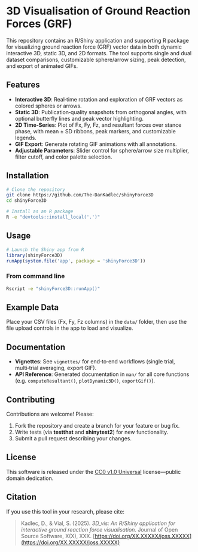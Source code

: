 # 3D Visualisation of Ground Reaction Forces (GRF)

This repository contains an R/Shiny application and supporting R package for visualizing ground reaction force (GRF) vector data in both dynamic interactive 3D, static 3D, and 2D formats. The tool supports single and dual dataset comparisons, customizable sphere/arrow sizing, peak detection, and export of animated GIFs.

## Features

* **Interactive 3D**: Real‑time rotation and exploration of GRF vectors as colored spheres or arrows.
* **Static 3D**: Publication‑quality snapshots from orthogonal angles, with optional butterfly lines and peak vector highlighting.
* **2D Time‑Series**: Plot of Fx, Fy, Fz, and resultant forces over stance phase, with mean ± SD ribbons, peak markers, and customizable legends.
* **GIF Export**: Generate rotating GIF animations with all annotations.
* **Adjustable Parameters**: Slider control for sphere/arrow size multiplier, filter cutoff, and color palette selection.

## Installation

```bash
# Clone the repository
git clone https://github.com/The-DanKadlec/shinyForce3D
cd shinyForce3D

# Install as an R package
R -e "devtools::install_local('.')"
```

## Usage

```r
# Launch the Shiny app from R
library(shinyForce3D)
runApp(system.file('app', package = 'shinyForce3D'))
```

### From command line

```bash
Rscript -e "shinyForce3D::runApp()"
```

## Example Data

Place your CSV files (Fx, Fy, Fz columns) in the `data/` folder, then use the file upload controls in the app to load and visualize.

## Documentation

* **Vignettes**: See `vignettes/` for end‑to‑end workflows (single trial, multi‑trial averaging, export GIF).
* **API Reference**: Generated documentation in `man/` for all core functions (e.g. `computeResultant()`, `plotDynamic3D()`, `exportGif()`).

## Contributing

Contributions are welcome! Please:

1. Fork the repository and create a branch for your feature or bug fix.
2. Write tests (via **testthat** and **shinytest2**) for new functionality.
3. Submit a pull request describing your changes.

## License

This software is released under the [CC0 v1.0 Universal](LICENSE) license—public domain dedication.

## Citation

If you use this tool in your research, please cite:

> Kadlec, D., & Vial, S. (2025). *3D_vis: An R/Shiny application for interactive ground reaction force visualisation*. Journal of Open Source Software, X(X), XXX. [https://doi.org/XX.XXXXX/joss.XXXXX](https://doi.org/XX.XXXXX/joss.XXXXX)
